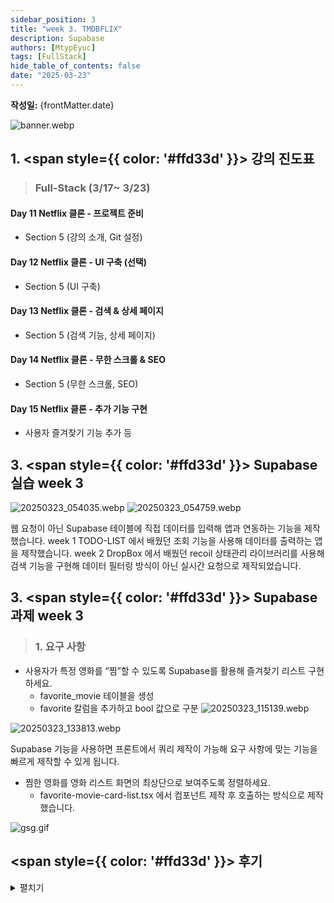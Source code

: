 ```yaml
---
sidebar_position: 3
title: "week 3. TMDBFLIX"
description: Supabase
authors: [MtypEyuc]
tags: [FullStack]
hide_table_of_contents: false
date: "2025-03-23"
---
```

**작성일:** {frontMatter.date}

![banner.webp](../../../static/img/%ED%92%80%EC%8A%A4%ED%83%9D%20Next.js%20Supabase/banner.webp)

## 1. <span style={{ color: '#ffd33d' }}> 강의 진도표 </span>

>### Full-Stack (3/17~ 3/23)
#### Day 11 Netflix 클론 - 프로젝트 준비
- Section 5 (강의 소개, Git 설정)
#### Day 12 Netflix 클론 - UI 구축 (선택)
- Section 5 (UI 구축)
#### Day 13 Netflix 클론 - 검색 & 상세 페이지
- Section 5 (검색 기능, 상세 페이지)
#### Day 14 Netflix 클론 - 무한 스크롤 & SEO
- Section 5 (무한 스크롤, SEO)
#### Day 15 Netflix 클론 - 추가 기능 구현
- 사용자 즐겨찾기 기능 추가 등

## 3.  <span style={{ color: '#ffd33d' }}> Supabase 실습 week 3 </span>

![20250323_054035.webp](../../../static/img/%ED%92%80%EC%8A%A4%ED%83%9D%20Next.js%20Supabase/03/20250323_054035.webp)
![20250323_054759.webp](../../../static/img/%ED%92%80%EC%8A%A4%ED%83%9D%20Next.js%20Supabase/03/20250323_054759.webp)

웹 요청이 아닌 Supabase 테이블에 직접 데이터를 입력해 앱과 연동하는 기능을 제작했습니다. week 1 TODO-LIST 에서 배웠던 조회 기능을 사용해 데이터를 출력하는 앱을 제작했습니다. week 2 DropBox 에서 배웠던 recoil 상태관리 라이브러리를 사용해 검색 기능을 구현해 데이터 필터링 방식이 아닌 실시간 요청으로 제작되었습니다.



## 3.  <span style={{ color: '#ffd33d' }}> Supabase 과제 week 3 </span>


>### 1. 요구 사항
- 사용자가 특정 영화를 “찜”할 수 있도록 Supabase를 활용해 즐겨찾기 리스트 구현하세요.
  - favorite_movie 테이블을 생성
  - favorite 칼럼을 추가하고 bool 값으로 구분
![20250323_115139.webp](../../../static/img/%ED%92%80%EC%8A%A4%ED%83%9D%20Next.js%20Supabase/03/20250323_115139.webp)

![20250323_133813.webp](../../../static/img/%ED%92%80%EC%8A%A4%ED%83%9D%20Next.js%20Supabase/03/20250323_133813.webp)

Supabase 기능을 사용하면 프론트에서 쿼리 제작이 가능해 요구 사항에 맞는 기능을 빠르게 제작할 수 있게 됩니다.

- 찜한 영화를 영화 리스트 화면의 최상단으로 보여주도록 정렬하세요.
  - favorite-movie-card-list.tsx 에서 컴포넌트 제작 후 호출하는 방식으로 제작했습니다.

![gsg.gif](../../../static/img/%ED%92%80%EC%8A%A4%ED%83%9D%20Next.js%20Supabase/03/gsg.gif)

## <span style={{ color: '#ffd33d' }}> 후기 </span>
<details>
<summary> 펼치기 </summary>

**Liked** : 좋았던 점은 무엇인가?
- 훅을 사용한 기능 구현
    - 스크롤 기능을 구현하기 위한 복잡한 과정 없이 간단하게 작성하는 방법을 알게 되었습니다.

**Lacked** : 아쉬웠던 점, 부족한 점은 무엇인가?
- 연동 오류 
    - 가입 기간이 길어져 새로운 저장소 ID를 배정받았은 것 같은데 처음에는 원인을 알 수 없었기 때문에 찾기 힘들었습니다. 프로젝트를 수행하며 얻은 오류 지식으로 해결했습니다. 

**Learned** : 배운 점은 무엇인가? (깨달은것, 인사이트, 기억하고 싶은 것 등)
- 저장소 활용
    - 데이터에 필요한 속성값을 지정하고 쿼리를 통해 조건문을 넣는 경험을 통해 원하는 데이터를 뽑아내는 방법을 알게 되었습니다.


**Longed for** : 앞으로 바라는 것은 무엇인가? (앞으로 어떤 행동을 할것인지)
- 리포지토리 프로젝트 리펙토링
    - 인프런 기간이 종료되면 다른 강의에서 사용했던 프로젝트에 Supabase를 적용해보려고 합니다.
</details>